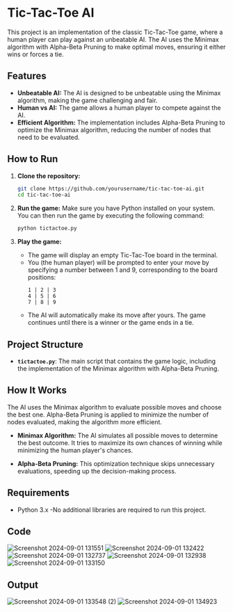 # Tic-Tac-Toe AI
This project is an implementation of the classic Tic-Tac-Toe game, where a human player can play against an unbeatable AI. The AI uses the Minimax algorithm with Alpha-Beta Pruning to make optimal moves, ensuring it either wins or forces a tie.

## Features
- **Unbeatable AI:** The AI is designed to be unbeatable using the Minimax algorithm, making the game challenging and fair.
- **Human vs AI:** The game allows a human player to compete against the AI.
- **Efficient Algorithm:** The implementation includes Alpha-Beta Pruning to optimize the Minimax algorithm, reducing the number of nodes that need to be evaluated.

## How to Run
1. **Clone the repository:**
    ```bash
    git clone https://github.com/yourusername/tic-tac-toe-ai.git
    cd tic-tac-toe-ai
    ```

2. **Run the game:**
    Make sure you have Python installed on your system. You can then run the game by executing the following command:

    ```bash
    python tictactoe.py
    ```

3. **Play the game:**
    - The game will display an empty Tic-Tac-Toe board in the terminal.
    - You (the human player) will be prompted to enter your move by specifying a number between 1 and 9, corresponding to the board positions:
      ```
      1 | 2 | 3
      4 | 5 | 6
      7 | 8 | 9
      ```
    - The AI will automatically make its move after yours. The game continues until there is a winner or the game ends in a tie.


## Project Structure
- **`tictactoe.py`**: The main script that contains the game logic, including the implementation of the Minimax algorithm with Alpha-Beta Pruning.

## How It Works
The AI uses the Minimax algorithm to evaluate possible moves and choose the best one. Alpha-Beta Pruning is applied to minimize the number of nodes evaluated, making the algorithm more efficient. 

- **Minimax Algorithm:**
   The AI simulates all possible moves to determine the best outcome. It tries to maximize its own chances of winning while minimizing the human player's chances.
  
- **Alpha-Beta Pruning:**
   This optimization technique skips unnecessary evaluations, speeding up the decision-making process.

## Requirements
- Python 3.x
-No additional libraries are required to run this project.

## Code 
![Screenshot 2024-09-01 131551](https://github.com/user-attachments/assets/8af80f32-0dff-4668-bc73-bcbb8e1d337a)
![Screenshot 2024-09-01 132422](https://github.com/user-attachments/assets/534e2d07-0212-4994-8e17-ca5fb2f52ecc)
![Screenshot 2024-09-01 132737](https://github.com/user-attachments/assets/399289f1-5ee0-4923-be19-ccbd71d96848)
![Screenshot 2024-09-01 132938](https://github.com/user-attachments/assets/b4c9287f-5188-4140-811a-9aa7dc58a413)
![Screenshot 2024-09-01 133150](https://github.com/user-attachments/assets/da2a5237-07be-4444-8fb8-1063aeeba9d0)

## Output
![Screenshot 2024-09-01 133548 (2)](https://github.com/user-attachments/assets/a05b68bb-6d4b-47df-bf46-efad483218cc)
![Screenshot 2024-09-01 134923](https://github.com/user-attachments/assets/8d3d4a19-10c3-4fe2-96d9-035668a1ee3b)
